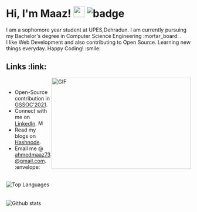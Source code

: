 <h1> Hi, I'm Maaz! <img src="https://raw.githubusercontent.com/MartinHeinz/MartinHeinz/master/wave.gif" width="30px">
  <img src="https://visitor-badge.glitch.me/badge?page_id=Maaz-Code.Maaz-Code" alt="badge">
</h1>
I am a sophomore year student at UPES,Dehradun. I am currently pursuing my Bachelor's degree in Computer Science Engineering :mortar_board: .<br>
I like Web Development and also contributing to Open Source. Learning new things everyday. Happy Coding! :smile:
<br>
<h2> Links :link: </h2>
<img align="right" alt="GIF" src="https://github.com/abhisheknaiidu/abhisheknaiidu/blob/master/code.gif?raw=true" width="380" height="250" />
<br>
<ul>
  <li> Open-Source contribution in <a href="https://gssoc.girlscript.tech/index.html" target="_blank">GSSOC'2021</a>. </li>
  <li> Connect with me on <a href="https://www.linkedin.com/in/maaz-ahmed-6b9b98187/" target="_blank">LinkedIn</a>. 
    <img alt="Maaz's LinkedIN" width="15px" src="https://raw.githubusercontent.com/peterthehan/peterthehan/master/assets/linkedin.svg" /></li>
  <li> Read my blogs on <a href="https://maaz-code.hashnode.dev/" target="_blank">Hashnode</a>. </li>
  <li> Email me @ <a href="ahmedmaaz73@gmail.com" target="_blank">ahmedmaaz73@gmail.com</a>. :envelope:</li>
</ul>
<br>
<div><img src="https://github-readme-stats.vercel.app/api/top-langs/?username=Maaz-Code&layout=compact&theme=dark&hide=PHP" alt="Top Languages" /></div>
<br>
<br>
<div><img src="https://github-readme-stats.vercel.app/api?username=Maaz-Code&show_icons=true&theme=dark" alt="Github stats" /></div>
